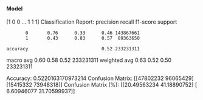 #### Model
[1 0 0 ... 1 1 1]
Classification Report:
              precision    recall  f1-score   support

           0       0.76      0.33      0.46 143867661
           1       0.43      0.83      0.57  89363650

    accuracy                           0.52 233231311
   macro avg       0.60      0.58      0.52 233231311
weighted avg       0.63      0.52      0.50 233231311

Accuracy: 0.5220163170973214
Confusion Matrix:
[[47802232 96065429]
 [15415332 73948318]]
Confusion Matrix (%):
[[20.49563234 41.18890752]
 [ 6.60946077 31.70599937]]
